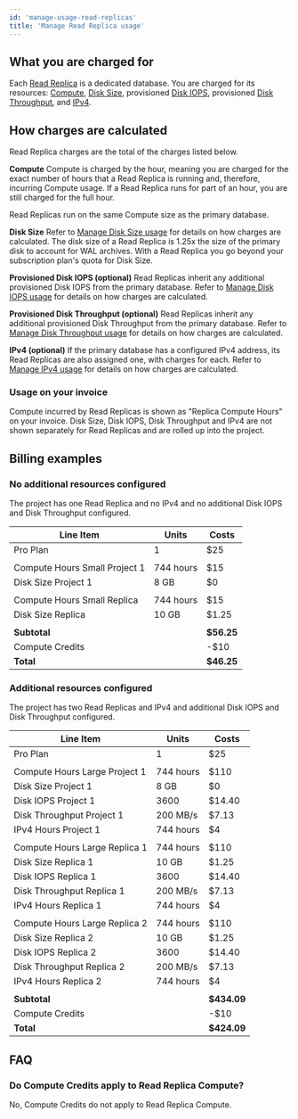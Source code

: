 ```yaml
---
id: 'manage-usage-read-replicas'
title: 'Manage Read Replica usage'
---
```


## What you are charged for

Each [Read Replica](/docs/guides/platform/read-replicas) is a dedicated database. You are charged for its resources: [Compute](/docs/guides/platform/compute-and-disk#compute), [Disk Size](/docs/guides/platform/database-size#disk-size), provisioned [Disk IOPS](/docs/guides/platform/compute-and-disk#provisioned-disk-throughput-and-iops), provisioned [Disk Throughput](/docs/guides/platform/compute-and-disk#provisioned-disk-throughput-and-iops), and [IPv4](/docs/guides/platform/ipv4-address).

## How charges are calculated

Read Replica charges are the total of the charges listed below.

**Compute**
Compute is charged by the hour, meaning you are charged for the exact number of hours that a Read Replica is running and, therefore, incurring Compute usage. If a Read Replica runs for part of an hour, you are still charged for the full hour.

Read Replicas run on the same Compute size as the primary database.

**Disk Size**
Refer to [Manage Disk Size usage](/docs/guides/platform/manage-your-usage/disk-size) for details on how charges are calculated. The disk size of a Read Replica is 1.25x the size of the primary disk to account for WAL archives. With a Read Replica you go beyond your subscription plan's quota for Disk Size.

**Provisioned Disk IOPS (optional)**
Read Replicas inherit any additional provisioned Disk IOPS from the primary database. Refer to [Manage Disk IOPS usage](/docs/guides/platform/manage-your-usage/disk-iops) for details on how charges are calculated.

**Provisioned Disk Throughput (optional)**
Read Replicas inherit any additional provisioned Disk Throughput from the primary database. Refer to [Manage Disk Throughput usage](/docs/guides/platform/manage-your-usage/disk-throughput) for details on how charges are calculated.

**IPv4 (optional)**
If the primary database has a configured IPv4 address, its Read Replicas are also assigned one, with charges for each. Refer to [Manage IPv4 usage](/docs/guides/platform/manage-your-usage/ipv4) for details on how charges are calculated.

### Usage on your invoice

Compute incurred by Read Replicas is shown as "Replica Compute Hours" on your invoice. Disk Size, Disk IOPS, Disk Throughput and IPv4 are not shown separately for Read Replicas and are rolled up into the project.

## Billing examples

### No additional resources configured

The project has one Read Replica and no IPv4 and no additional Disk IOPS and Disk Throughput configured.

| Line Item                     | Units     | Costs      |
| ----------------------------- | --------- | ---------- |
| Pro Plan                      | 1         | $25        |
|                               |           |            |
| Compute Hours Small Project 1 | 744 hours | $15        |
| Disk Size Project 1           | 8 GB      | $0         |
|                               |           |            |
| Compute Hours Small Replica   | 744 hours | $15        |
| Disk Size Replica             | 10 GB     | $1.25      |
|                               |           |            |
| **Subtotal**                  |           | **$56.25** |
| Compute Credits               |           | -$10       |
| **Total**                     |           | **$46.25** |

### Additional resources configured

The project has two Read Replicas and IPv4 and additional Disk IOPS and Disk Throughput configured.

| Line Item                     | Units     | Costs       |
| ----------------------------- | --------- | ----------- |
| Pro Plan                      | 1         | $25         |
|                               |           |             |
| Compute Hours Large Project 1 | 744 hours | $110        |
| Disk Size Project 1           | 8 GB      | $0          |
| Disk IOPS Project 1           | 3600      | $14.40      |
| Disk Throughput Project 1     | 200 MB/s  | $7.13       |
| IPv4 Hours Project 1          | 744 hours | $4          |
|                               |           |             |
| Compute Hours Large Replica 1 | 744 hours | $110        |
| Disk Size Replica 1           | 10 GB     | $1.25       |
| Disk IOPS Replica 1           | 3600      | $14.40      |
| Disk Throughput Replica 1     | 200 MB/s  | $7.13       |
| IPv4 Hours Replica 1          | 744 hours | $4          |
|                               |           |             |
| Compute Hours Large Replica 2 | 744 hours | $110        |
| Disk Size Replica 2           | 10 GB     | $1.25       |
| Disk IOPS Replica 2           | 3600      | $14.40      |
| Disk Throughput Replica 2     | 200 MB/s  | $7.13       |
| IPv4 Hours Replica 2          | 744 hours | $4          |
|                               |           |             |
| **Subtotal**                  |           | **$434.09** |
| Compute Credits               |           | -$10        |
| **Total**                     |           | **$424.09** |

## FAQ

### Do Compute Credits apply to Read Replica Compute?

No, Compute Credits do not apply to Read Replica Compute.